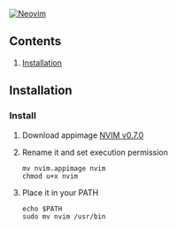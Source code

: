 [![Neovim](https://raw.githubusercontent.com/neovim/neovim.github.io/master/logos/neovim-logo-300x87.png)](https://neovim.io)

## Contents

1. [Installation](#installation)

<a name="installation"></a>
## Installation

### Install

1. Download appimage [NVIM v0.7.0](https://github.com/neovim/neovim/releases/tag/v0.7.0)

2. Rename it and set execution permission

   ```
   mv nvim.appimage nvim
   chmod u+x nvim
   ```

3. Place it in your PATH

   ```
   echo $PATH
   sudo mv nvim /usr/bin
   ```

